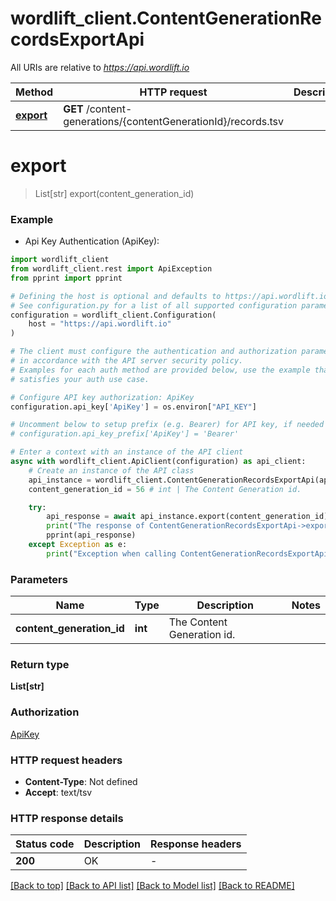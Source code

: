 # wordlift_client.ContentGenerationRecordsExportApi

All URIs are relative to *https://api.wordlift.io*

Method | HTTP request | Description
------------- | ------------- | -------------
[**export**](ContentGenerationRecordsExportApi.md#export) | **GET** /content-generations/{contentGenerationId}/records.tsv | 


# **export**
> List[str] export(content_generation_id)



### Example

* Api Key Authentication (ApiKey):

```python
import wordlift_client
from wordlift_client.rest import ApiException
from pprint import pprint

# Defining the host is optional and defaults to https://api.wordlift.io
# See configuration.py for a list of all supported configuration parameters.
configuration = wordlift_client.Configuration(
    host = "https://api.wordlift.io"
)

# The client must configure the authentication and authorization parameters
# in accordance with the API server security policy.
# Examples for each auth method are provided below, use the example that
# satisfies your auth use case.

# Configure API key authorization: ApiKey
configuration.api_key['ApiKey'] = os.environ["API_KEY"]

# Uncomment below to setup prefix (e.g. Bearer) for API key, if needed
# configuration.api_key_prefix['ApiKey'] = 'Bearer'

# Enter a context with an instance of the API client
async with wordlift_client.ApiClient(configuration) as api_client:
    # Create an instance of the API class
    api_instance = wordlift_client.ContentGenerationRecordsExportApi(api_client)
    content_generation_id = 56 # int | The Content Generation id.

    try:
        api_response = await api_instance.export(content_generation_id)
        print("The response of ContentGenerationRecordsExportApi->export:\n")
        pprint(api_response)
    except Exception as e:
        print("Exception when calling ContentGenerationRecordsExportApi->export: %s\n" % e)
```



### Parameters


Name | Type | Description  | Notes
------------- | ------------- | ------------- | -------------
 **content_generation_id** | **int**| The Content Generation id. | 

### Return type

**List[str]**

### Authorization

[ApiKey](../README.md#ApiKey)

### HTTP request headers

 - **Content-Type**: Not defined
 - **Accept**: text/tsv

### HTTP response details

| Status code | Description | Response headers |
|-------------|-------------|------------------|
**200** | OK |  -  |

[[Back to top]](#) [[Back to API list]](../README.md#documentation-for-api-endpoints) [[Back to Model list]](../README.md#documentation-for-models) [[Back to README]](../README.md)

